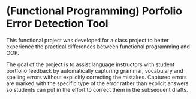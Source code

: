 # (Functional Programming) Porfolio Error Detection Tool 

This functional project was developed for a class project to better experience the practical differences between functional programming and OOP. 

The goal of the project is to assist language instructors with student portfolio feedback by automatically capturing grammar, vocabulary and spelling errors without explicitly correcting the mistakes. Captured errors are marked with the specific type of the error rather than explicit answers so students can put in the effort to correct them in the subsequent drafts.
